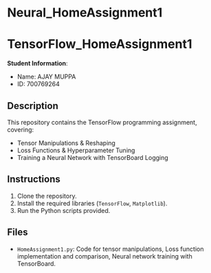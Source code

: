 # Neural_HomeAssignment1
# TensorFlow_HomeAssignment1

**Student Information**:
- Name: AJAY MUPPA
- ID: 700769264

## Description
This repository contains the TensorFlow programming assignment, covering:
- Tensor Manipulations & Reshaping
- Loss Functions & Hyperparameter Tuning
- Training a Neural Network with TensorBoard Logging

## Instructions
1. Clone the repository.
2. Install the required libraries (`TensorFlow`, `Matplotlib`).
3. Run the Python scripts provided.

## Files
- `HomeAssignment1.py`: Code for tensor manipulations, Loss function implementation and comparison, Neural network training with TensorBoard.
